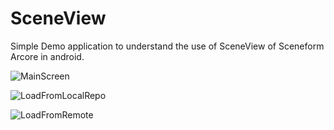 # SceneView

Simple Demo application to understand the use of SceneView of Sceneform Arcore in android.

![MainScreen](https://raw.githubusercontent.com/username/projectname/branch/path/to/img.png)

![LoadFromLocalRepo](https://raw.githubusercontent.com/username/projectname/branch/path/to/img.png)

![LoadFromRemote](https://raw.githubusercontent.com/username/projectname/branch/path/to/img.png)

